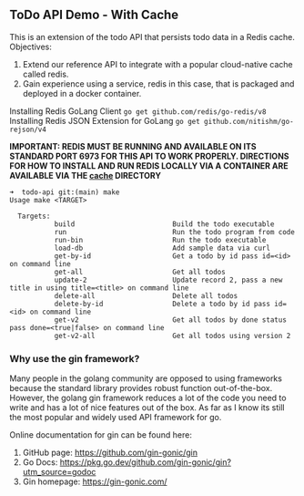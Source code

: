 ## ToDo API Demo - With Cache

This is an extension of the todo API that persists todo data in a Redis cache.  Objectives:

1. Extend our reference API to integrate with a popular cloud-native cache called redis.
2. Gain experience using a service, redis in this case, that is packaged and deployed in a docker container.

Installing Redis GoLang Client `go get github.com/redis/go-redis/v8`
Installing Redis JSON Extension for GoLang `go get github.com/nitishm/go-rejson/v4`

**IMPORTANT:  REDIS MUST BE RUNNING AND AVAILABLE ON ITS STANDARD PORT 6973 FOR THIS API TO WORK PROPERLY.  DIRECTIONS FOR HOW TO INSTALL AND RUN REDIS LOCALLY VIA A CONTAINER ARE AVAILABLE VIA THE [cache](/cache) DIRECTORY**




```
➜  todo-api git:(main) make
Usage make <TARGET>

  Targets:
           build                        Build the todo executable
           run                          Run the todo program from code
           run-bin                      Run the todo executable
           load-db                      Add sample data via curl
           get-by-id                    Get a todo by id pass id=<id> on command line
           get-all                      Get all todos
           update-2                     Update record 2, pass a new title in using title=<title> on command line
           delete-all                   Delete all todos
           delete-by-id                 Delete a todo by id pass id=<id> on command line
           get-v2                       Get all todos by done status pass done=<true|false> on command line
           get-v2-all                   Get all todos using version 2
```

### Why use the gin framework?

Many people in the golang community are opposed to using frameworks because the standard library provides robust function out-of-the-box.  However, the golang gin framework reduces a lot of the code you need to write and has a lot of nice features out of the box.  As far as I know its still the most popular and widely used API framework for go.

Online documentation for gin can be found here:

1. GitHub page: https://github.com/gin-gonic/gin
2. Go Docs: https://pkg.go.dev/github.com/gin-gonic/gin?utm_source=godoc
3. Gin homepage: https://gin-gonic.com/